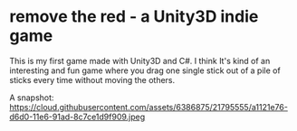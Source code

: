 # remove the red - a Unity3D indie game

This is my first game made with Unity3D and C#. I think It's kind of an interesting and fun game where you drag one single stick out of a pile of sticks every time without moving the others. 

A snapshot:
https://cloud.githubusercontent.com/assets/6386875/21795555/a1121e76-d6d0-11e6-91ad-8c7ce1d9f909.jpeg
